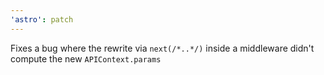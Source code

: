 ```yaml
---
'astro': patch
---
```


Fixes a bug where the rewrite via `next(/*..*/)` inside a middleware didn't compute the new `APIContext.params`
